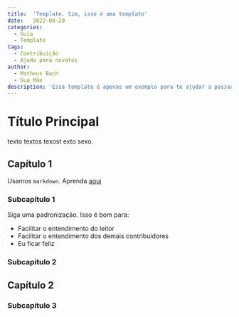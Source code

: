 ```yaml
---
title:  'Template. Sim, isso é uma template'
date:   2022-04-20
categories:
  - Guia
  - Template
tags:
  - Contribuição
  - Ajuda para novatos
author:
  - Matheus Bach
  - Sua Mãe
description: 'Essa template é apenas um exemplo para te ajudar a passar textos para esse padrão. Obviamente esse documento não é para ser traduzido, apenas para servir como exemplo'
---
```


# Título Principal
texto textos texost exto sexo.

## Capítulo 1
Usamos ```markdown```. Aprenda [aqui](https://github.com/luong-komorebi/Markdown-Tutorial/blob/master/README_pt-BR.md)

### Subcapítulo 1
Siga uma padronização. Isso é bom para:
- Facilitar o entendimento do leitor
- Facilitar o entendimento dos demais contribuidores
- Eu ficar feliz

### Subcapítulo 2
## Capítulo 2
### Subcapítulo 3